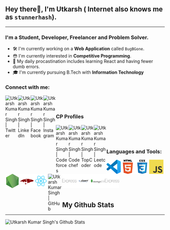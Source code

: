## Hey there👋, I'm Utkarsh ( Internet also knows me as ``stunnerhash``).

---
### I'm a Student, Developer, Freelancer and Problem Solver.
- 🛠  I'm currently working on a **Web Application** called ``BugBGone``.
- 😳 I'm currently interested in **Competitive Programming**.
- 🤠 My daily procastination includes learning React and having fewer dumb errors.
- 🎓 I'm currently pursuing B.Tech with **Information Technology**   

### Connect with me:
    
[<img align="left" alt="Utkarsh Kumar Singh | Twitter"    width="40px" src="https://cdn.jsdelivr.net/npm/simple-icons@v3/icons/twitter.svg"   />][twitter]
[<img align="left" alt="Utkarsh Kumar Singh | LinkedIn"   width="40px" src="https://cdn.jsdelivr.net/npm/simple-icons@v3/icons/linkedin.svg"  />][linkedin]
[<img align="left" alt="Utkarsh Kumar Singh | Facebook"   width="40px" src="https://cdn.jsdelivr.net/npm/simple-icons@v3/icons/facebook.svg"  />][facebook]
[<img align="left" alt="Utkarsh Kumar Singh | Instagram"  width="40px" src="https://cdn.jsdelivr.net/npm/simple-icons@v3/icons/instagram.svg" />][insta]
<br />
<br/>

### CP Profiles
[<img align="left" alt="Utkarsh Kumar Singh | Codeforces" width="40px" src="https://cdn.jsdelivr.net/npm/simple-icons@v3/icons/codeforces.svg"/>][codeforces]
[<img align="left" alt="Utkarsh Kumar Singh | Codechef"   width="40px" src="https://cdn.jsdelivr.net/npm/simple-icons@v3/icons/codechef.svg"  />][codechef]
[<img align="left" alt="Utkarsh Kumar Singh | TopCoder"   width="40px" src="https://cdn.jsdelivr.net/npm/simple-icons@v3/icons/topcoder.svg"  />][topcoder]
[<img align="left" alt="Utkarsh Kumar Singh | Leetcode"   width="40px" src="https://cdn.jsdelivr.net/npm/simple-icons@v3/icons/leetcode.svg"  />][leetcode]
<br/>
<br/>
<br/>

### Languages and Tools:

<img align="left" alt="Visual Studio Code" width="45px" src="https://raw.githubusercontent.com/github/explore/80688e429a7d4ef2fca1e82350fe8e3517d3494d/topics/visual-studio-code/visual-studio-code.png" />
<img align="left" alt="HTML5"     width="45px" src="https://raw.githubusercontent.com/github/explore/80688e429a7d4ef2fca1e82350fe8e3517d3494d/topics/html/html.png"           />
<img align="left" alt="CSS3"      width="45px" src="https://raw.githubusercontent.com/github/explore/80688e429a7d4ef2fca1e82350fe8e3517d3494d/topics/css/css.png"             />
<img align="left" alt="JavaScript"width="45px"src="https://raw.githubusercontent.com/github/explore/80688e429a7d4ef2fca1e82350fe8e3517d3494d/topics/javascript/javascript.png"/>

<img align="left" alt="Node.js"   width="45px" src="https://raw.githubusercontent.com/github/explore/80688e429a7d4ef2fca1e82350fe8e3517d3494d/topics/nodejs/nodejs.png"       />
<img align="left" alt="MongoDB"   width="45px" src="https://raw.githubusercontent.com/github/explore/80688e429a7d4ef2fca1e82350fe8e3517d3494d/topics/mongoose/mongoose.png"   />
<img align="left" alt="React"     width="45px" src="https://raw.githubusercontent.com/github/explore/80688e429a7d4ef2fca1e82350fe8e3517d3494d/topics/react/react.png"         />

[<img align="left" alt="Utkarsh Kumar Singh | GitHub"     width="45px" src="https://cdn.jsdelivr.net/npm/simple-icons@v3/icons/github.svg"    />][github]

<img align="left" alt="MongoDB"   width="45px" src="https://raw.githubusercontent.com/github/explore/80688e429a7d4ef2fca1e82350fe8e3517d3494d/topics/express/express.png"     />
<img align="left" alt="MongoDB"   width="45px" src="https://raw.githubusercontent.com/github/explore/80688e429a7d4ef2fca1e82350fe8e3517d3494d/topics/jquery/jquery.png"       />
<img align="left" alt="MongoDB"   width="45px" src="https://raw.githubusercontent.com/github/explore/80688e429a7d4ef2fca1e82350fe8e3517d3494d/topics/mongodb/mongodb.png"     />
<img align="left" alt="MongoDB"   width="45px" src="https://raw.githubusercontent.com/github/explore/80688e429a7d4ef2fca1e82350fe8e3517d3494d/topics/express/express.png"     />
<br />
<br />
<br />
<br />
<br />
<br/>

## My Github Stats
---
<img align="left" alt="Utkarsh Kumar Singh's Github Stats" src="https://github-readme-stats.vercel.app/api?username=stunnerhash&show_icons=true&hide_border=true">

[codeforces]: https://codeforces.com/profile/stunnerhash/

[topcoder]:   https://topcoder.com/members/stunnerhash/

[codechef]:   https://codechef.com/users/stunnerhash/

[facebook]:   https://www.facebook.com/stunnerhash/
[linkedin]:   https://linkedin.com/in/stunnerhash/

[insta]:      https://instagram.com/stunnerhash/
[leetcode]:   https://leetcode.com/stunnerhash/
[twitter]:    https://twitter.com/stunnerhash/
[github]:     https://github.com/stunnerhash/

